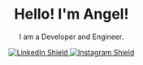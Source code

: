 
<div id = "header" align = "center">
    <h1> Hello! I'm Angel! </h1>
    <p> I am a Developer and Engineer.</p>
    <div>
    </div>
    <div id ="badges" >
         <a href ="https://www.linkedin.com/in/angel1254/">
             <img src="https://img.shields.io/badge/LinkedIn-purple?style=for-the-badge&logo=linkedin&logoColor=white" alt="LinkedIn Shield">
          </a>
         <a href = "https://www.instagram.com/angel1254/">
             <img src= "https://img.shields.io/badge/Instagram-purple?style=for-the-badge&logo=instagram&logoColor=white" alt="Instagram Shield">
         </a> 
    </div>
 </div>

<!--
**angel1254mc/angel1254mc** is a ✨ _special_ ✨ repository because its `README.md` (this file) appears on your GitHub profile.
<img src="https://i.imgur.com/dFQD33J.jpg"  width="200" height="200">
Here are some ideas to get you started:

- 🔭 I’m currently working on ...
- 🌱 I’m currently learning ...
- 👯 I’m looking to collaborate on ...
- 🤔 I’m looking for help with ...
- 💬 Ask me about ...
- 📫 How to reach me: ...
- 😄 Pronouns: ...
- ⚡ Fun fact: ...
-->
